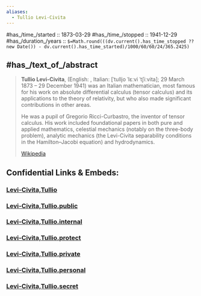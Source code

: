 ```yaml
---
aliases:
  - Tullio Levi-Civita
---
```


#has_/time_/started :: 1873-03-29 
#has_/time_/stopped :: 1941-12-29 
#has_/duration_/years :: `$=Math.round(((dv.current().has_time_stopped ?? new Date()) - dv.current().has_time_started)/1000/60/60/24/365.2425)`

## #has_/text_of_/abstract 

> **Tullio Levi-Civita**,  (English: , Italian: [ˈtulljo ˈlɛːvi ˈtʃiːvita]; 29 March 1873 – 29 December 1941) 
> was an Italian mathematician, 
> most famous for his work on absolute differential calculus (tensor calculus) 
> and its applications to the theory of relativity, 
> but who also made significant contributions in other areas. 
> 
> He was a pupil of Gregorio Ricci-Curbastro, the inventor of tensor calculus. 
> His work included foundational papers in both pure and applied mathematics, 
> celestial mechanics (notably on the three-body problem), 
> analytic mechanics (the Levi-Civita separability conditions in the Hamilton–Jacobi equation) 
> and hydrodynamics.
>
> [Wikipedia](https://en.wikipedia.org/wiki/Tullio%20Levi-Civita)


## Confidential Links & Embeds: 

### [Levi-Civita,Tullio](/_Standards/bio/People/Mathematician/Levi-Civita,Tullio.md) 

### [Levi-Civita,Tullio.public](/_public/bio/People/Mathematician/Levi-Civita,Tullio.public.md) 

### [Levi-Civita,Tullio.internal](/_internal/bio/People/Mathematician/Levi-Civita,Tullio.internal.md) 

### [Levi-Civita,Tullio.protect](/_protect/bio/People/Mathematician/Levi-Civita,Tullio.protect.md) 

### [Levi-Civita,Tullio.private](/_private/bio/People/Mathematician/Levi-Civita,Tullio.private.md) 

### [Levi-Civita,Tullio.personal](/_personal/bio/People/Mathematician/Levi-Civita,Tullio.personal.md) 

### [Levi-Civita,Tullio.secret](/_secret/bio/People/Mathematician/Levi-Civita,Tullio.secret.md)

